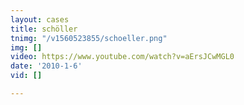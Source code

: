 ```yaml
---
layout: cases
title: schöller
tnimg: "/v1560523855/schoeller.png"
img: []
video: https://www.youtube.com/watch?v=aErsJCwMGL0
date: '2010-1-6'
vid: []

---
```

